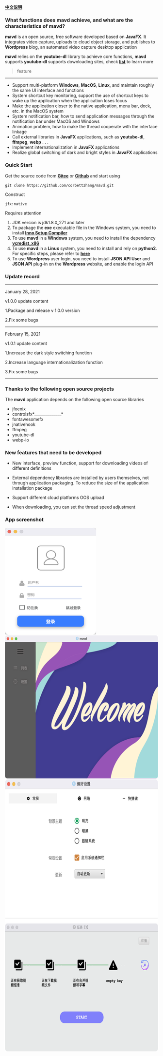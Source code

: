 **[中文说明](https://github.com/corbettzhang/mavd/blob/main/README.md)**

### What functions does **mavd** achieve, and what are the characteristics of **mavd**?

**mavd** is an open source, free software developed based on **JavaFX**. It integrates video capture, uploads to cloud object storage, and publishes to **Wordpress** blog, an automated video capture desktop application

**mavd** relies on the **youtube-dl** library to achieve core functions, **mavd** supports **youtube-dl** supports downloading sites, check **[list](http:ytdl-org.github.ioyoutube-dlsupportedsites.html)** to learn more

> feature

---

- Support multi-platform **Windows**, **MacOS**, **Linux**, and maintain roughly the same UI interface and functions
- System shortcut key monitoring, support the use of shortcut keys to wake up the application when the application loses focus
- Make the application closer to the native application, menu bar, dock, etc. in the MacOS system
- System notification bar, how to send application messages through the notification bar under MacOS and Windows
- Animation problem, how to make the thread cooperate with the interface linkage
- Call external libraries in **JavaFX** applications, such as **youtube-dl**, **ffmpeg**, **webp** . . .
- Implement internationalization in **JavaFX** applications
- Realize global switching of dark and bright styles in **JavaFX** applications

### Quick Start

Get the source code from **[Gitee](https:gitee.comcorbettzhangmavd)** or **[Github](https:github.comcorbettzhangmavd)** and start using
```
git clone https://github.com/corbettzhang/mavd.git
```

Construct

```
jfx:native
```

Requires attention

1. JDK version is jdk1.8.0_271 and later
2. To package the **exe** executable file in the Windows system, you need to install **[Inno Setup Compiler](https:jrsoftware.orgisdl.php)**
3. To use **mavd** in a **Windows** system, you need to install the dependency **[vcredist_x86](http://www.microsoft.com/downloads/info.aspx?na=41&srcfamilyid=a7b7a05e-6de6-4d3a-a423-37bf0912db84&srcdisplaylang=en&u=http%3a%2f%2fdownload.microsoft.com%2fdownload%2f5%2fB%2fC%2f5BC5DBB3-652D-4DCE-B14A-475AB85EEF6E%2fvcredist_x86.exe)**
4. To use **mavd** in a **Linux** system, you need to install and rely on **python2**. For specific steps, please refer to **[here](http:ytdl-org.github.ioyoutube-dlsupportedsites.html)**
5. To use **Wordpress** user login, you need to install **JSON API User** and **JSON API** plug-in on the **Wordpress** website, and enable the login API

### Update record

---

January 28, 2021

v1.0.0 update content

1.Package and release v 1.0.0 version

2.Fix some bugs

---

February 15, 2021

v1.0.1 update content

1.Increase the dark style switching function

2.Increase language internationalization function

3.Fix some bugs

---

### Thanks to the following open source projects

The **mavd** application depends on the following open source libraries

- jfoenix
- controlsfx*______________*
- fontawesomefx
- jnativehook
- ffmpeg
- youtube-dl
- webp-io

### New features that need to be developed

- New interface, preview function, support for downloading videos of different definitions

- External dependency libraries are installed by users themselves, not through application packaging. To reduce the size of the application installation package

- Support different cloud platforms OOS upload

- When downloading, you can set the thread speed adjustment

### App screenshot

<img src="https://raw.githubusercontent.com/corbettzhang/mavd/main/assets/login.png" height="350" width="300" alt="Login"/>

<img src="https://raw.githubusercontent.com/corbettzhang/mavd/main/assets/main.png" height="470" width="640" alt="Home page"/>

<img src="https://raw.githubusercontent.com/corbettzhang/mavd/main/assets/preference.png" height="470" width="640" alt="Preferences"/>

<img src="https://raw.githubusercontent.com/corbettzhang/mavd/main/assets/loading.png" height="420" width="640" alt="Task"/>
